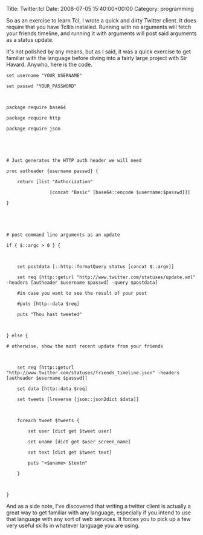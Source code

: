 Title: Twitter.tcl
Date: 2008-07-05 15:40:00+00:00
Category: programming

So as an exercise to learn Tcl, I wrote a quick and dirty Twitter client. It
does require that you have Tcllib installed. Running with no arguments will
fetch your friends timeline, and running it with arguments will post said
arguments as a status update.

  
  
  
It's not polished by any means, but as I said, it was a quick exercise to get
familiar with the language before diving into a fairly large project with Sir
Havard. Anywho, here is the code.

  
  
  

  

    
    set username "YOUR_USERNAME"  
      
    set passwd "YOUR_PASSWORD"  
      
      
      
    package require base64  
      
    package require http  
      
    package require json  
      
      
      
      
      
    # Just generates the HTTP auth header we will need  
      
    proc autheader {username passwd} {  
      
        return [list "Authorization"   
      
                    [concat "Basic" [base64::encode $username:$passwd]]]  
      
    }  
      
      
      
      
      
    # post command line arguments as an update  
      
    if { $::argc > 0 } {  
      
      
      
        set postdata [::http::formatQuery status [concat $::argv]]  
      
        set req [http::geturl "http://www.twitter.com/statuses/update.xml" -headers [autheader $username $passwd] -query $postdata]  
      
        #in case you want to see the result of your post  
      
        #puts [http::data $req]  
      
        puts "Thou hast tweeted"  
      
      
      
    } else {  
      
    # otherwise, show the most recent update from your friends  
      
      
      
        set req [http::geturl "http://www.twitter.com/statuses/friends_timeline.json" -headers [autheader $username $passwd]]  
      
        set data [http::data $req]  
      
        set tweets [lreverse [json::json2dict $data]]  
      
      
      
        foreach tweet $tweets {  
      
            set user [dict get $tweet user]  
      
            set uname [dict get $user screen_name]  
      
            set text [dict get $tweet text]  
      
            puts "<$uname> $textn"  
      
        }  
      
      
      
    }

  

  
  

  
  
  
And as a side note, I've discovered that writing a twitter client is actually
a great way to get familiar with any language, especially if you intend to use
that language with any sort of web services. It forces you to pick up a few
very useful skills in whatever language you are using.

